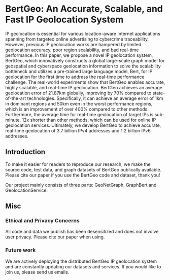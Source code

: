 # BertGeo: An Accurate, Scalable, and Fast IP Geolocation System
IP geolocation is essential for various location-aware Internet applications spanning from targeted online advertising to cybercrime traceability. However, previous IP geolocation works are hampered by limited geolocation accuracy, poor region scalability, and bad real-time performance. In this paper, we propose a novel IP geolocation system, BertGeo, which innovatively constructs a global large-scale graph model for geospatial and cyberspace geolocation information to solve the scalability bottleneck and utilizes a pre-trained large language model, Bert, for IP geolocation for the first time to address the real-time performance challenge. The real-world experiments show that BertGeo enables accurate, highly scalable, and real-time IP geolocation. BertGeo achieves an average geolocation error of 21.87km globally, improving by 70% compared to state-of-the-art technologies. Specifically, it can achieve an average error of 1km in dominant regions and 50km even in the worst performance regions, which is an improvement of over 400% compared to other methods. Furthermore, the average time for real-time geolocation of target IPs is sub-minute, 12x shorter than other methods, which can be used for online IP geolocation services. Ultimately, we develop BertGeo to achieve accurate, real-time geolocation of 3.7 billion IPv4 addresses and 1.2 billion IPv6 addresses. 

## Introduction
To make it easier for readers to reproduce our research, we make the source code, test data, and graph datasets of BertGeo publically available. Please cite our paper if you use the BertGeo code and dataset, thank you! 

Our project mainly consists of three parts: GeoNetGraph, GraphBert and GeolocationService. 

## Misc
### Ethical and Privacy Concerns
All code and data we publish has been desensitized and does not involve user privacy. Please cite our paper when using. 

### Future work
We are actively deploying the distributed BertGeo IP geolocation system and are constantly updating our datasets and services. If you would like to join us, please send us emails. 

